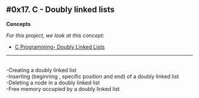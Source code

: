 #0x17. C - Doubly linked lists
---
**Concepts**

*For this project, we look at this concept:*
- [C Programming- Doubly Linked Lists](https://alx-intranet.hbtn.io/projects/240#quiz-completed)
---
<br/>-Creating a doubly linked list
<br/>-Inserting (beginning , specific position and end) of a doubly linked list
<br/>-Deleting a node in a doubly linked list
<br/>-Free memory occupied by a doubly linked list

